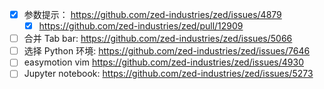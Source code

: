 - [x] 参数提示： https://github.com/zed-industries/zed/issues/4879
    - [x] https://github.com/zed-industries/zed/pull/12909
- [ ] 合并 Tab bar: https://github.com/zed-industries/zed/issues/5066
- [ ] 选择 Python 环境: https://github.com/zed-industries/zed/issues/7646
- [ ] easymotion vim https://github.com/zed-industries/zed/issues/4930
- [ ] Jupyter notebook: https://github.com/zed-industries/zed/issues/5273

